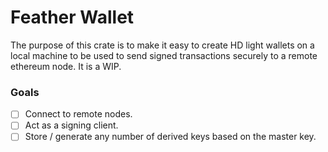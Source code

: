 # Feather Wallet

The purpose of this crate is to make it easy to create HD light wallets on a local machine to be used to send signed transactions securely to a remote ethereum node. It is a WIP.

### Goals
 
 - [ ] Connect to remote nodes.
 - [ ] Act as a signing client.
 - [ ] Store / generate any number of derived keys based on the master key.
